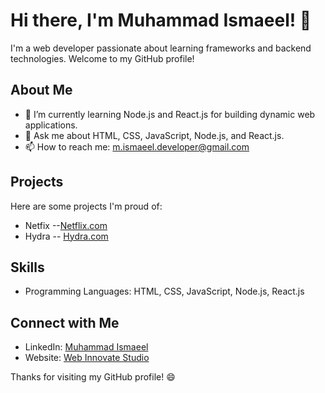# Hi there, I'm Muhammad Ismaeel! 👋

I'm a web developer passionate about learning frameworks and backend technologies. Welcome to my GitHub profile!

## About Me

- 🔭 I’m currently learning Node.js and React.js for building dynamic web applications.
- 💬 Ask me about HTML, CSS, JavaScript, Node.js, and React.js.
- 📫 How to reach me: m.ismaeel.developer@gmail.com

## Projects

Here are some projects I'm proud of:

- Netfix  --[Netflix.com](https://ismaeeldev.github.io/Netflix/index)
- Hydra  -- [Hydra.com ](https://ismaeeldev.github.io/Hydra/)

## Skills

- Programming Languages: HTML, CSS, JavaScript, Node.js, React.js

## Connect with Me

- LinkedIn: [Muhammad Ismaeel](https://www.linkedin.com/in/ismaeeldev786/)
- Website: [Web Innovate Studio](https://webinnovatestudio.wixsite.com/web-innovate-studio)

Thanks for visiting my GitHub profile! 😄
